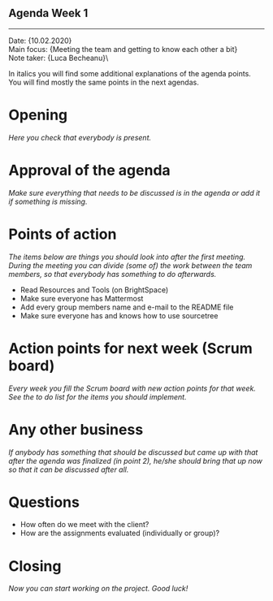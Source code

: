 ## Agenda Week 1

---

Date:           {10.02.2020}\
Main focus:     {Meeting the team and getting to know each other a bit}\
Note taker:     {Luca Becheanu}\

In italics you will find some additional explanations of the agenda points. You will find mostly the same points in the next agendas.

# Opening
*Here you check that everybody is present.*

# Approval of the agenda
*Make sure everything that needs to be discussed is in the agenda or add it if something is missing.*

# Points of action
*The items below are things you should look into after the first meeting. During the meeting you can divide (some of) the work between the team members, so that everybody has something to do afterwards.*
 - Read Resources and Tools (on BrightSpace)
 - Make sure everyone has Mattermost
 - Add every group members name and e-mail to the README file
 - Make sure everyone has and knows how to use sourcetree
 
# Action points for next week (Scrum board)
*Every week you fill the Scrum board with new action points for that week. See the to do list for the items you should implement.*

# Any other business
*If anybody has something that should be discussed but came up with that after the agenda was finalized (in point 2), he/she should bring that up now so that it can be discussed after all.*

# Questions
- How often do we meet with the client?
- How are the assignments evaluated (individually or group)?

# Closing
*Now you can start working on the project. Good luck!*